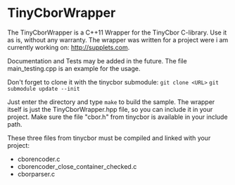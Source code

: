 TinyCborWrapper
===============

The TinyCborWrapper is a C++11 Wrapper for the TinyCbor C-library.
Use it as is, without any warranty.
The wrapper was written for a project were i am currently working on: http://supplets.com.

Documentation and Tests may be added in the future.
The file main_testing.cpp is an example for the usage.

Don't forget to clone it with the tinycbor submodule:
`git clone <URL>`
`git submodule update --init`

Just enter the directory and type `make` to build the sample.
The wrapper itself is just the TinyCborWrapper.hpp file,
so you can include it in your project.
Make sure the file "cbor.h" from tinycbor is available in your include path.

These three files from tinycbor must be compiled and linked with your project: 
- cborencoder.c
- cborencoder_close_container_checked.c
- cborparser.c
